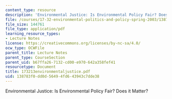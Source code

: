 ```yaml
---
content_type: resource
description: 'Environmental Justice: Is Environmental Policy Fair? Does it Matter?'
file: /courses/17-32-environmental-politics-and-policy-spring-2003/138783f0dd0d56494fd643943c7dde38_173213environmentaljustice.pdf
file_size: 144761
file_type: application/pdf
learning_resource_types:
- Lecture Notes
license: https://creativecommons.org/licenses/by-nc-sa/4.0/
ocw_type: OCWFile
parent_title: Lecture Notes
parent_type: CourseSection
parent_uid: b67ffa26-7132-cd00-e970-642a358fef41
resourcetype: Document
title: 173213environmentaljustice.pdf
uid: 138783f0-dd0d-5649-4fd6-43943c7dde38
---
```

Environmental Justice: Is Environmental Policy Fair? Does it Matter?